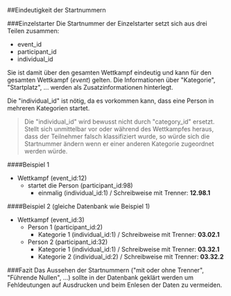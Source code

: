##Eindeutigkeit der Startnummern

###Einzelstarter
Die Startnummer der Einzelstarter setzt sich aus drei Teilen zusammen:
* event_id
* participant_id
* individual_id

Sie ist damit über den gesamten Wettkampf eindeutig und kann für den gesamten Wettkampf (*event*) gelten. Die Informationen über "Kategorie", "Startplatz", ... werden als Zusatzinformationen hinterlegt.

Die "individual_id" ist nötig, da es vorkommen kann, dass eine Person in mehreren Kategorien startet. 
>Die "individual_id" wird bewusst nicht durch "category_id" ersetzt. Stellt sich unmittelbar vor oder während des Wettkampfes heraus, dass der Teilnehmer falsch klassifiziert wurde, so würde sich die Startnummer ändern wenn er einer anderen Kategorie zugeordnet werden würde.

####Beispiel 1
* Wettkampf (event_id:12) 
  * startet die Person (participant_id:98) 
    * einmalig (individual_id:1) / Schreibweise mit Trenner: **12.98.1**

####Beispiel 2 (gleiche Datenbank wie Beispiel 1)
* Wettkampf (event_id:3) 
  * Person 1 (participant_id:2)
    * Kategorie 1 (individual_id:1) / Schreibweise mit Trenner: **03.02.1**
  * Person 2 (participant_id:32)
    * Kategorie 1 (individual_id:1) / Schreibweise mit Trenner: **03.32.1**
    * Kategorie 2 (individual_id:2) / Schreibweise mit Trenner: **03.32.2**

###Fazit
Das Aussehen der Startnummern ("mit oder ohne Trenner", "Führende Nullen", ...) sollte in der Datenbank geklärt werden um Fehldeutungen auf Ausdrucken und beim Enlesen der Daten zu vermeiden.
